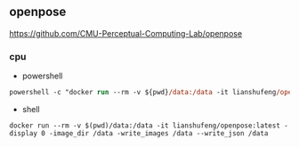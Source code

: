 
## openpose
https://github.com/CMU-Perceptual-Computing-Lab/openpose



### cpu
- powershell
````ps
powershell -c "docker run --rm -v ${pwd}/data:/data -it lianshufeng/openpose:latest -display 0 -image_dir /data -write_images /data --write_json /data"
````


- shell
````shell
docker run --rm -v $(pwd)/data:/data -it lianshufeng/openpose:latest -display 0 -image_dir /data -write_images /data --write_json /data 
````

